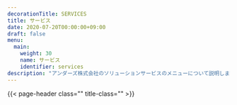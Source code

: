 ```yaml
---
decorationTitle: SERVICES
title: サービス
date: 2020-07-20T00:00:00+09:00
draft: false
menu:
  main:
    weight: 30
    name: サービス
    identifier: services
description: "アンダーズ株式会社のソリューションサービスのメニューについて説明します。"
---
```


{{< page-header class="" title-class="" >}}

